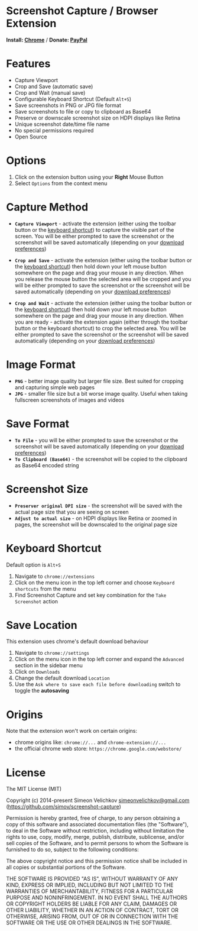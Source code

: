 
# Screenshot Capture / Browser Extension


**Install: [Chrome]** / **Donate: [PayPal]**


# Features

- Capture Viewport
- Crop and Save (automatic save)
- Crop and Wait (manual save)
- Configurable Keyboard Shortcut (Default `Alt+S`)
- Save screenshots in PNG or JPG file format
- Save screenshots to file or copy to clipboard as Base64
- Preserve or downscale screenshot size on HDPI displays like Retina
- Unique screenshot date/time file name
- No special permissions required
- Open Source


# Options

1. Click on the extension button using your **Right** Mouse Button
2. Select `Options` from the context menu


# Capture Method

- **`Capture Viewport`** - activate the extension (either using the toolbar button or the [keyboard shortcut](#keyboard-shortcut)) to capture the visible part of the screen. You will be either prompted to save the screenshot or the screenshot will be saved automatically (depending on your [download preferences](#save-location))

- **`Crop and Save`** - activate the extension (either using the toolbar button or the [keyboard shortcut](#keyboard-shortcut)) then hold down your left mouse button somewhere on the page and drag your mouse in any direction. When you release the mouse button the selected area will be cropped and you will be either prompted to save the screenshot or the screenshot will be saved automatically (depending on your [download preferences](#save-location))

- **`Crop and Wait`** - activate the extension (either using the toolbar button or the [keyboard shortcut](#keyboard-shortcut)) then hold down your left mouse button somewhere on the page and drag your mouse in any direction. When you are ready - activate the extension again (either through the toolbar button or the keyboard shortcut) to crop the selected area. You will be either prompted to save the screenshot or the screenshot will be saved automatically (depending on your [download preferences](#save-location))


# Image Format

- **`PNG`** - better image quality but larger file size. Best suited for cropping and capturing simple web pages
- **`JPG`** - smaller file size but a bit worse image quality. Useful when taking fullscreen screenshots of images and videos


# Save Format

- **`To File`** - you will be either prompted to save the screenshot or the screenshot will be saved automatically (depending on your [download preferences](#save-location))
- **`To Clipboard (Base64)`** - the screenshot will be copied to the clipboard as Base64 encoded string


# Screenshot Size

- **`Preserver original DPI size`** - the screenshot will be saved with the actual page size that you are seeing on screen
- **`Adjust to actual size`** - on HDPI displays like Retina or zoomed in pages, the screenshot will be downscaled to the original page size


# Keyboard Shortcut

Default option is `Alt+S`

1. Navigate to `chrome://extensions`
2. Click on the menu icon in the top left corner and choose `Keyboard shortcuts` from the menu
3. Find Screenshot Capture and set key combination for the `Take Screenshot` action


# Save Location

This extension uses chrome's default download behaviour

1. Navigate to `chrome://settings`
2. Click on the menu icon in the top left corner and expand the `Advanced` section in the sidebar menu
3. Click on `Downloads`
4. Change the default download `Location`
5. Use the `Ask where to save each file before downloading` switch to toggle the **autosaving**


# Origins

Note that the extension won't work on certain origins:

- chrome origins like: `chrome://...` and `chrome-extension://...`
- the official chrome web store: `https://chrome.google.com/webstore/`


# License

The MIT License (MIT)

Copyright (c) 2014-present Simeon Velichkov <simeonvelichkov@gmail.com> (https://github.com/simov/screenshot-capture)

Permission is hereby granted, free of charge, to any person obtaining a copy
of this software and associated documentation files (the "Software"), to deal
in the Software without restriction, including without limitation the rights
to use, copy, modify, merge, publish, distribute, sublicense, and/or sell
copies of the Software, and to permit persons to whom the Software is
furnished to do so, subject to the following conditions:

The above copyright notice and this permission notice shall be included in all
copies or substantial portions of the Software.

THE SOFTWARE IS PROVIDED "AS IS", WITHOUT WARRANTY OF ANY KIND, EXPRESS OR
IMPLIED, INCLUDING BUT NOT LIMITED TO THE WARRANTIES OF MERCHANTABILITY,
FITNESS FOR A PARTICULAR PURPOSE AND NONINFRINGEMENT. IN NO EVENT SHALL THE
AUTHORS OR COPYRIGHT HOLDERS BE LIABLE FOR ANY CLAIM, DAMAGES OR OTHER
LIABILITY, WHETHER IN AN ACTION OF CONTRACT, TORT OR OTHERWISE, ARISING FROM,
OUT OF OR IN CONNECTION WITH THE SOFTWARE OR THE USE OR OTHER DEALINGS IN THE
SOFTWARE.


  [chrome]: https://chrome.google.com/webstore/detail/screenshot-capture/giabbpobpebjfegnpcclkocepcgockkc
  [paypal]: https://www.paypal.me/simeonvelichkov
